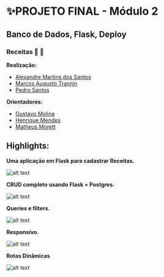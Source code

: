 # ✨PROJETO FINAL - Módulo 2

## Banco de Dados, Flask, Deploy

### Receitas :bowl_with_spoon: :green_salad:

**Realização:**

- [Alexandre Martins dos Santos](https://github.com/alexandrems7)
- [Marcos Augusto Trannin](https://github.com/marcosATr)
- [Pedro Santos](https://github.com/pedrosantoss-web)

**Orientadores:**

- [Gustavo Molina](https://www.linkedin.com/in/gustavo-molina-a2798418)
- [Henrique Mendes](https://www.linkedin.com/in/henriquegmendes)
- [Matheus Morett](https://github.com/violigon)

## Highlights:

**Uma aplicação em Flask para cadastrar Receitas.**

![alt text](https://i.imgur.com/kTfTeH5.png)

**CRUD completo usando Flask + Postgres.**

![alt text](https://i.imgur.com/18RBlZb.png)

**Queries e filters.**

![alt text](https://i.imgur.com/O2Qj1JX.png)

**Responsivo.**

![alt text](https://i.imgur.com/MG8By2X.png)

**Rotas Dinâmicas**

![alt text](https://i.imgur.com/8yaF1zp.png)
